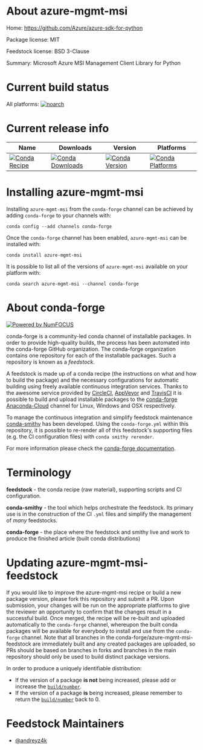 <!--
# -*- mode: jinja -*-
-->

About azure-mgmt-msi
====================

Home: https://github.com/Azure/azure-sdk-for-python

Package license: MIT

Feedstock license: BSD 3-Clause

Summary: Microsoft Azure MSI Management Client Library for Python



Current build status
====================

All platforms:
[![noarch](https://img.shields.io/circleci/project/github/conda-forge/azure-mgmt-msi-feedstock/master.svg?label=noarch)](https://circleci.com/gh/conda-forge/azure-mgmt-msi-feedstock)

Current release info
====================

| Name | Downloads | Version | Platforms |
| --- | --- | --- | --- |
| [![Conda Recipe](https://img.shields.io/badge/recipe-azure--mgmt--msi-green.svg)](https://anaconda.org/conda-forge/azure-mgmt-msi) | [![Conda Downloads](https://img.shields.io/conda/dn/conda-forge/azure-mgmt-msi.svg)](https://anaconda.org/conda-forge/azure-mgmt-msi) | [![Conda Version](https://img.shields.io/conda/vn/conda-forge/azure-mgmt-msi.svg)](https://anaconda.org/conda-forge/azure-mgmt-msi) | [![Conda Platforms](https://img.shields.io/conda/pn/conda-forge/azure-mgmt-msi.svg)](https://anaconda.org/conda-forge/azure-mgmt-msi) |

Installing azure-mgmt-msi
=========================

Installing `azure-mgmt-msi` from the `conda-forge` channel can be achieved by adding `conda-forge` to your channels with:

```
conda config --add channels conda-forge
```

Once the `conda-forge` channel has been enabled, `azure-mgmt-msi` can be installed with:

```
conda install azure-mgmt-msi
```

It is possible to list all of the versions of `azure-mgmt-msi` available on your platform with:

```
conda search azure-mgmt-msi --channel conda-forge
```


About conda-forge
=================

[![Powered by NumFOCUS](https://img.shields.io/badge/powered%20by-NumFOCUS-orange.svg?style=flat&colorA=E1523D&colorB=007D8A)](http://numfocus.org)

conda-forge is a community-led conda channel of installable packages.
In order to provide high-quality builds, the process has been automated into the
conda-forge GitHub organization. The conda-forge organization contains one repository
for each of the installable packages. Such a repository is known as a *feedstock*.

A feedstock is made up of a conda recipe (the instructions on what and how to build
the package) and the necessary configurations for automatic building using freely
available continuous integration services. Thanks to the awesome service provided by
[CircleCI](https://circleci.com/), [AppVeyor](https://www.appveyor.com/)
and [TravisCI](https://travis-ci.org/) it is possible to build and upload installable
packages to the [conda-forge](https://anaconda.org/conda-forge)
[Anaconda-Cloud](https://anaconda.org/) channel for Linux, Windows and OSX respectively.

To manage the continuous integration and simplify feedstock maintenance
[conda-smithy](https://github.com/conda-forge/conda-smithy) has been developed.
Using the ``conda-forge.yml`` within this repository, it is possible to re-render all of
this feedstock's supporting files (e.g. the CI configuration files) with ``conda smithy rerender``.

For more information please check the [conda-forge documentation](https://conda-forge.org/docs/).

Terminology
===========

**feedstock** - the conda recipe (raw material), supporting scripts and CI configuration.

**conda-smithy** - the tool which helps orchestrate the feedstock.
                   Its primary use is in the construction of the CI ``.yml`` files
                   and simplify the management of *many* feedstocks.

**conda-forge** - the place where the feedstock and smithy live and work to
                  produce the finished article (built conda distributions)


Updating azure-mgmt-msi-feedstock
=================================

If you would like to improve the azure-mgmt-msi recipe or build a new
package version, please fork this repository and submit a PR. Upon submission,
your changes will be run on the appropriate platforms to give the reviewer an
opportunity to confirm that the changes result in a successful build. Once
merged, the recipe will be re-built and uploaded automatically to the
`conda-forge` channel, whereupon the built conda packages will be available for
everybody to install and use from the `conda-forge` channel.
Note that all branches in the conda-forge/azure-mgmt-msi-feedstock are
immediately built and any created packages are uploaded, so PRs should be based
on branches in forks and branches in the main repository should only be used to
build distinct package versions.

In order to produce a uniquely identifiable distribution:
 * If the version of a package **is not** being increased, please add or increase
   the [``build/number``](https://conda.io/docs/user-guide/tasks/build-packages/define-metadata.html#build-number-and-string).
 * If the version of a package **is** being increased, please remember to return
   the [``build/number``](https://conda.io/docs/user-guide/tasks/build-packages/define-metadata.html#build-number-and-string)
   back to 0.

Feedstock Maintainers
=====================

* [@andreyz4k](https://github.com/andreyz4k/)

